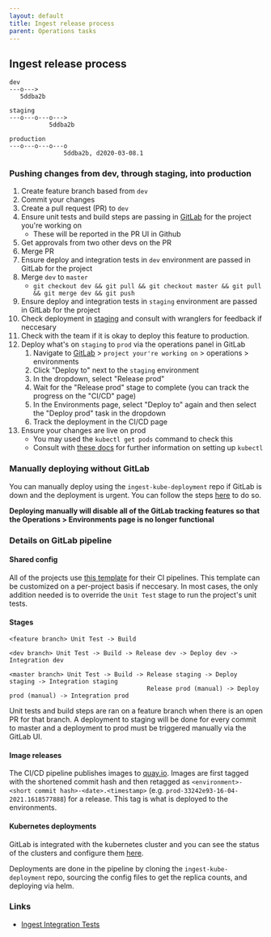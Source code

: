 ```yaml
---
layout: default
title: Ingest release process
parent: Operations tasks
---
```


## Ingest release process 
```
dev
---o--->
   5ddba2b

staging
---o---o---o--->
           5ddba2b

production
---o---o---o---o
               5ddba2b, d2020-03-08.1
```


### Pushing changes from dev, through staging, into production
1. Create feature branch based from `dev`
2. Commit your changes
3. Create a pull request (PR) to `dev`
4. Ensure unit tests and build steps are passing in [GitLab](https://gitlab.ebi.ac.uk/hca) for the project you're working on
    - These will be reported in the PR UI in Github
5. Get approvals from two other devs on the PR
6. Merge PR
7. Ensure deploy and integration tests in `dev` environment are passed in GitLab for the project
8. Merge `dev` to `master`
    - `git checkout dev && git pull && git checkout master && git pull && git merge dev && git push`
9. Ensure deploy and integration tests in `staging` environment are passed in GitLab for the project
10. Check deployment in [staging](https://staging.contribute.data.humancellatlas.org/) and consult with wranglers for feedback if neccesary
11. Check with the team if it is okay to deploy this feature to production.
12. Deploy what's on `staging` to `prod` via the operations panel in GitLab
    1. Navigate to [GitLab](https://gitlab.ebi.ac.uk/) > `project your're working on` > operations > environments
    2. Click "Deploy to" next to the `staging` environment
    3. In the dropdown, select "Release prod"
    4. Wait for the "Release prod" stage to complete (you can track the progress on the "CI/CD" page)
    5. In the Environments page, select "Deploy to" again and then select the "Deploy prod" task in the dropdown
    6. Track the deployment in the CI/CD page
13. Ensure your changes are live on prod
    - You may used the `kubectl get pods` command to check this
    - Consult with [these docs](https://github.com/ebi-ait/ingest-kube-deployment) for further information on setting up `kubectl`

### Manually deploying without GitLab
You can manually deploy using the `ingest-kube-deployment` repo if GitLab is down and the deployment is urgent. You can follow the steps [here](https://github.com/ebi-ait/ingest-kube-deployment#manually-deploy-one-kubernetes-dockerized-applications-to-an-environment-aws) to do so.

**Deploying manually will disable all of the GitLab tracking features so that the Operations > Environments page is no longer functional**

### Details on GitLab pipeline
#### Shared config
All of the projects use [this template](https://github.com/ebi-ait/gitlab-ci-templates/blob/master/build-release-deploy.yml) for their CI pipelines. This template can be customized on a per-project basis if neccesary. In most cases, the only addition needed is to override the `Unit Test` stage to run the project's unit tests.

#### Stages
```
<feature branch> Unit Test -> Build

<dev branch> Unit Test -> Build -> Release dev -> Deploy dev -> Integration dev

<master branch> Unit Test -> Build -> Release staging -> Deploy staging -> Integration staging
                                      Release prod (manual) -> Deploy prod (manual) -> Integration prod
```

Unit tests and build steps are ran on a feature branch when there is an open PR for that branch. A deployment to staging will be done for every commit to master and a deployment to prod must be triggered manually via the GitLab UI.

#### Image releases
The CI/CD pipeline publishes images to [quay.io](https://quay.io/repository/ebi-ait). Images are first tagged with the shortened commit hash and then retagged as `<environment>-<short commit hash>-<date>.<timestamp>` (e.g. `prod-33242e93-16-04-2021.1618577888`) for a release. This tag is what is deployed to the environments.

#### Kubernetes deployments
GitLab is integrated with the kubernetes cluster and you can see the status of the clusters and configure them [here](https://gitlab.ebi.ac.uk/hca/ingest-staging-manager/-/clusters).

Deployments are done in the pipeline by cloning the `ingest-kube-deployment` repo, sourcing the config files to get the replica counts, and deploying via helm.


### Links
- [Ingest Integration Tests](https://gitlab.ebi.ac.uk/hca/ingest-integration-tests)